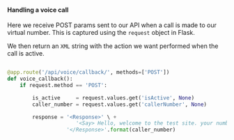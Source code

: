 #### Handling a voice call

Here we receive POST params sent to our API when a call is made to our virtual number.
This is captured using the ```request``` object in Flask.

We then return an ```XML``` string with the action we want performed when the call is active.

```python

@app.route('/api/voice/callback/', methods=['POST'])
def voice_callback():
    if request.method == 'POST':

        is_active     = request.values.get('isActive', None)
        caller_number = request.values.get('callerNumber', None)

        response = '<Response>' \ +
                      '<Say> Hello, welcome to the test site. your number is {}</Say>' \ +
                   '</Response>'.format(caller_number)
```
